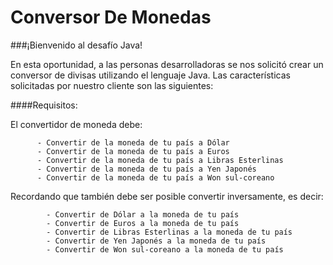 # Conversor De Monedas

###¡Bienvenido al desafío Java!

En esta oportunidad, a las personas desarrolladoras se nos solicitó crear un conversor de divisas utilizando el lenguaje Java. Las características solicitadas por nuestro cliente son las siguientes:

####Requisitos:

El convertidor de moneda debe:
~~~
      - Convertir de la moneda de tu país a Dólar
      - Convertir de la moneda de tu país a Euros
      - Convertir de la moneda de tu país a Libras Esterlinas
      - Convertir de la moneda de tu país a Yen Japonés
      - Convertir de la moneda de tu país a Won sul-coreano
~~~      
Recordando que también debe ser posible convertir inversamente, es decir:
~~~
        - Convertir de Dólar a la moneda de tu país
        - Convertir de Euros a la moneda de tu país
        - Convertir de Libras Esterlinas a la moneda de tu país
        - Convertir de Yen Japonés a la moneda de tu país
        - Convertir de Won sul-coreano a la moneda de tu país
‌
